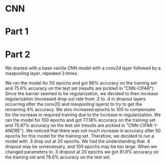 # CNN

# Part 1

# Part 2

We started with a base vanilla CNN model with a conv2d layer followed by a maxpooling layer, repeated 3 times.

We ran the model for 50 epochs and got 86% accuracy on the training set and 75.6% accuracy on the test set (results are pickled in "CNN-CIFAR"). Since the barrier seemed to be regularization, we decided to then increase regularization (increased drop out rate from .2 to .4 in dropout layers occurring after the conv2D and maxpooling layers) to try to get the remaining 4% accuracy. We also increased epochs to 100 to compensate for the increase in required training due to the increase in regularization. We ran the model for 100 epochs and got 77.18% accuracy on the training set and 75.97% accuracy on the test set (results are pickled in "CNN-CIFAR-1-ANDRE"). We noticed that there was not much increase in accuracy after 50 epochs for this model for the training set. Therefore, we decided to run a model with .3 drop out at 20 epochs. We had the understanding that .4 dropout may be unnecessary, and 100 epochs may be too large. When we changed parameters to .3 dropout at 20 epochs we got 81.9% accuracy on the training set and 78.6% accuracy on the test set.
